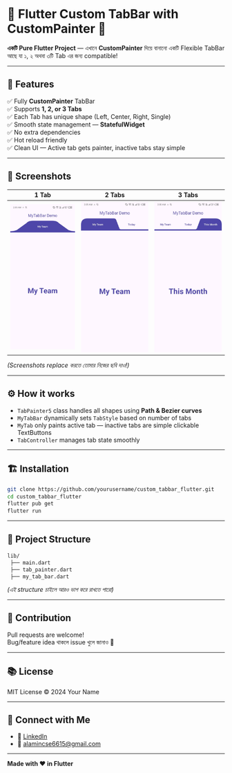 # 🚀 Flutter Custom TabBar with CustomPainter 🎨

**একটি Pure Flutter Project** — এখানে **CustomPainter** দিয়ে বানানো একটি Flexible TabBar আছে যা ১, ২ অথবা ৩টি Tab এর জন্য compatible!

---

## 📌 Features

✅ Fully **CustomPainter** TabBar  
✅ Supports **1, 2, or 3 Tabs**  
✅ Each Tab has unique shape (Left, Center, Right, Single)  
✅ Smooth state management — **StatefulWidget**  
✅ No extra dependencies  
✅ Hot reload friendly  
✅ Clean UI — Active tab gets painter, inactive tabs stay simple

---

## 📸 Screenshots

| 1 Tab | 2 Tabs | 3 Tabs |
|-------|--------|--------|
| ![1 Tab](assets/1_tab.png) | ![2 Tabs](assets/2_tabs.png) | ![3 Tabs](assets/3_tabs.png) |

*(Screenshots replace করতে তোমার নিজের ছবি দাও!)*

---

## ⚙️ How it works

- `TabPainter5` class handles all shapes using **Path & Bezier curves**
- `MyTabBar` dynamically sets `TabStyle` based on number of tabs
- `MyTab` only paints active tab — inactive tabs are simple clickable TextButtons
- `TabController` manages tab state smoothly

---

## 🏗️ Installation

```bash
git clone https://github.com/yourusername/custom_tabbar_flutter.git
cd custom_tabbar_flutter
flutter pub get
flutter run
```

---

## 🧩 Project Structure

```
lib/
 ├── main.dart
 ├── tab_painter.dart
 ├── my_tab_bar.dart
```

*(এই structure চাইলে আরও ভাগ করে রাখতে পারো)*

---

## 🫶 Contribution

Pull requests are welcome!  
Bug/feature idea থাকলে issue খুলে জানাও 🚀

---

## 📚 License

MIT License © 2024 Your Name

---

## 🔗 Connect with Me

- 💼 [LinkedIn](https://www.linkedin.com/in/alamincse6615/)
- 📧 alamincse6615@gmail.com

---

**Made with ❤️ in Flutter**